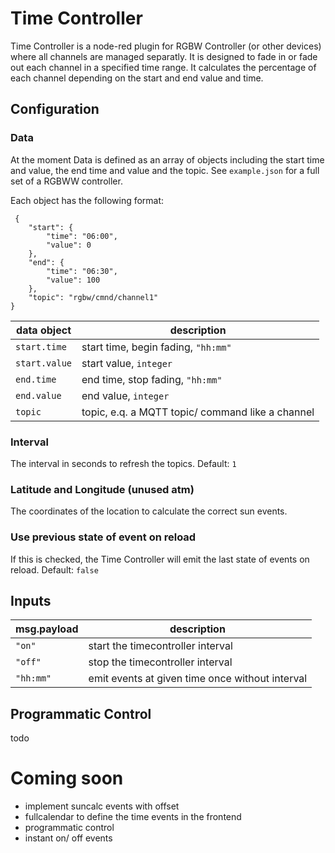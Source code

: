 # Time Controller

Time Controller is a node-red plugin for RGBW Controller (or other devices) where all channels are managed separatly. It is designed to fade in or fade out each channel in a specified time range. It calculates the percentage of each channel depending on the start and end value and time.

## Configuration

### Data

At the moment Data is defined as an array of objects including the start time and value, the end time and value and the topic. See `example.json` for a full set of a RGBWW controller.

Each object has the following format:   

     {
        "start": {
            "time": "06:00",
            "value": 0
        },
        "end": {
            "time": "06:30",
            "value": 100
        },
        "topic": "rgbw/cmnd/channel1"
    }

| data object   | description                                      |
| ------------- | ---------------------------------------          |
| `start.time`  | start time, begin fading, `"hh:mm"`              |
| `start.value` | start value, `integer`                           |
| `end.time`    | end time, stop fading, `"hh:mm"`                 |
| `end.value`   | end value, `integer`                             |
| `topic`       | topic, e.q. a MQTT topic/ command like a channel |

### Interval

The interval in seconds to refresh the topics. Default: `1`   

### Latitude and Longitude (unused atm)

The coordinates of the location to calculate the correct sun events.

### Use previous state of event on reload

If this is checked, the Time Controller will emit the last state of events on reload. Default: `false`    


## Inputs

| msg.payload | description                                               |
| ----------- | --------------------------------------------------------- |
| `"on"`        | start the timecontroller interval                       |
| `"off"`       | stop the timecontroller interval                        |
| `"hh:mm"`   | emit events at given time once without interval           | 

## Programmatic Control

todo


# Coming soon

- implement suncalc events with offset
- fullcalendar to define the time events in the frontend
- programmatic control
- instant on/ off events
